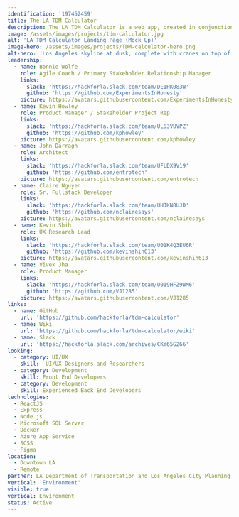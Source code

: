 ```yaml
---
identification: '197452459'
title: The LA TDM Calculator
description: The LA TDM Calculator is a web app, created in conjunction with the L.A. Department of Transportation (LADOT) and Los Angeles City Planning, to help real estate developers design better projects for Los Angeles. The Calculator is being implemented alongside a new ordinance reducing over-parking and improving the infrastructure to incentivize public transportation and discourage single occupancy vehicle trips.
image: /assets/images/projects/tdm-calculator.jpg
alt: 'LA TDM Calculator Landing Page (Mock Up)'
image-hero: /assets/images/projects/TDM-calculator-hero.png
alt-hero: 'Los Angeles skyline at dusk, complete with cranes on top of buildings and golden smog.'
leadership:
  - name: Bonnie Wolfe
    role: Agile Coach / Primary Stakeholder Relationship Manager
    links:
      slack: 'https://hackforla.slack.com/team/DE1HK083W'
      github: 'https://github.com/ExperimentsInHonesty'
    picture: https://avatars.githubusercontent.com/ExperimentsInHonesty
  - name: Kevin Howley
    role: Product Manager / Stakeholder Project Rep
    links:
      slack: 'https://hackforla.slack.com/team/UL53VUVPZ'
      github: 'https://github.com/kphowley'
    picture: https://avatars.githubusercontent.com/kphowley
  - name: John Darragh
    role: Architect
    links:
      slack: 'https://hackforla.slack.com/team/UFLDX9V19'
      github: 'https://github.com/entrotech'
    picture: https://avatars.githubusercontent.com/entrotech
  - name: Claire Nguyen
    role: Sr. Fullstack Developer
    links:
      slack: 'https://hackforla.slack.com/team/UHJKN8UJD'
      github: 'https://github.com/nclairesays'
    picture: https://avatars.githubusercontent.com/nclairesays
  - name: Kevin Shih
    role: UX Research Lead
    links:
      slack: 'https://hackforla.slack.com/team/U01K4Q3EU6R'
      github: 'https://github.com/kevinshih613'
    picture: https://avatars.githubusercontent.com/kevinshih613
  - name: Vivek Jha
    role: Product Manager
    links:
      slack: 'https://hackforla.slack.com/team/U019HFZ9WM6'
      github: 'https://github.com/VJ1285'
    picture: https://avatars.githubusercontent.com/VJ1285
links:
  - name: GitHub
    url: 'https://github.com/hackforla/tdm-calculator'
  - name: Wiki
    url: 'https://github.com/hackforla/tdm-calculator/wiki'
  - name: Slack
    url: 'https://hackforla.slack.com/archives/CKY65G266'
looking:
  - category: UI/UX
    skill:  UI/UX Designers and Researchers
  - category: Development
    skill: Front End Developers 
  - category: Development
    skill: Experienced Back End Developers
technologies:
  - ReactJS
  - Express
  - Node.js
  - Microsoft SQL Server
  - Docker
  - Azure App Service
  - SCSS
  - Figma
location:
  - Downtown LA
  - Remote
partner: LA Department of Transportation and Los Angeles City Planning (https://ladot.lacity.org/)
vertical: 'Environment'
visible: true
vertical: Environment
status: Active
---
```

